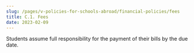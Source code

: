 ```yaml
---
slug: /pages/v-policies-for-schools-abroad/financial-policies/fees
title: C.1. Fees
date: 2023-02-09
---
```


Students assume full responsibility for the payment of their bills by the due date.